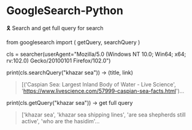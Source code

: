 # GoogleSearch-Python
🎗 Search and get full query for search

from googlesearch import (
    getQuery,
    searchQuery
)

cls = searcher(userAgent="Mozilla/5.0 (Windows NT 10.0; Win64; x64; rv:102.0) Gecko/20100101 Firefox/102.0")

print(cls.searchQuery("khazar sea")) -> (title, link)
> [('Caspian Sea: Largest Inland Body of Water - Live Science', 'https://www.livescience.com/57999-caspian-sea-facts.html')...

print(cls.getQuery("khazar sea")) -> get full query
> ['khazar sea', 'khazar sea shipping lines', 'are sea shepherds still active', 'who are the hasidim'...
